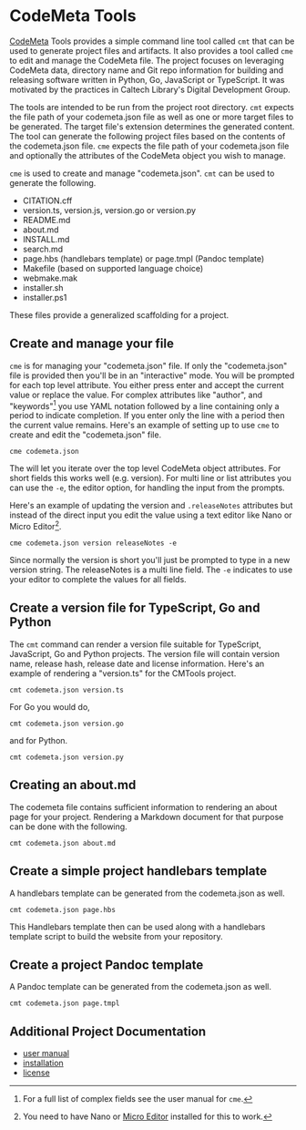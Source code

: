 
# CodeMeta Tools

[CodeMeta](https://codemeta.github.io) Tools provides a simple command line tool called `cmt` that can be used to generate project files and artifacts. It also provides a tool called `cme` to edit and manage the CodeMeta file. The project focuses on leveraging CodeMeta data, directory name and Git repo information for building and releasing software written in Python, Go, JavaScript or TypeScript. It was motivated by the practices in Caltech Library's Digital Development Group.

The tools are intended to be run from the project root directory. `cmt` expects the file path of your codemeta.json file as well as one or more target files to be generated. The target file's extension determines the generated content. The tool can generate the following project files based on the contents of the codemeta.json file. `cme` expects the file path of your codemeta.json file and optionally the attributes of the CodeMeta object you wish to manage.

`cme` is used to create and manage "codemeta.json". `cmt` can be used to generate the following.

- CITATION.cff
- version.ts, version.js, version.go or version.py
- README.md
- about.md
- INSTALL.md
- search.md
- page.hbs (handlebars template) or page.tmpl (Pandoc template)
- Makefile (based on supported language choice)
- webmake.mak
- installer.sh
- installer.ps1

These files provide a generalized scaffolding for a project.

## Create and manage your file

`cme` is for managing your "codemeta.json" file.  If only the "codemeta.json" file is provided then you'll be in an "interactive" mode. You will be prompted for each top level attribute. You either press enter and accept the current value or replace the value. For complex attributes like "author", and "keywords"[^1] you use YAML notation followed by a line containing only a period to indicate completion. If you enter only the line with a period then the current value remains. Here's an example of setting up to use `cme` to create and edit the "codemeta.json" file.

[^1]: For a full list of complex fields see the user manual for `cme`.

~~~shell
cme codemeta.json
~~~

The will let you iterate over the top level CodeMeta object attributes. For short fields this works well (e.g. version). For multi line or list attributes you can use the `-e`, the editor option, for handling the input from the prompts.

Here's an example of updating the version and `.releaseNotes` attributes but instead of the direct input you edit the value using a text editor like Nano or Micro Editor[^2].

[^2]: You need to have Nano or [Micro Editor](http://micro-editor.github.io) installed for this to work.

~~~shell
cme codemeta.json version releaseNotes -e
~~~

Since normally the version is short you'll just be prompted to type in a new version string. The releaseNotes is a multi line field. The `-e` indicates to use your editor to complete the values for all fields.

## Create a version file for TypeScript, Go and Python

The `cmt` command can render a version file suitable for TypeScript, JavaScript, Go and Python projects. The version file will contain version name, release hash, release date and license information. Here's an example of rendering a "version.ts" for the CMTools project.

~~~shell
cmt codemeta.json version.ts
~~~

For Go you would do,

~~~shell
cmt codemeta.json version.go
~~~

and for Python.

~~~shell
cmt codemeta.json version.py
~~~

## Creating an about.md

The codemeta file contains sufficient information to rendering an about page for your project. Rendering a Markdown document for that purpose can be done with the following.

~~~shell
cmt codemeta.json about.md
~~~

## Create a simple project handlebars template

A handlebars template can be generated from the codemeta.json as well.

~~~shell
cmt codemeta.json page.hbs
~~~

This Handlebars template then can be used along with a handlebars template script to build the website from your repository.

## Create a project Pandoc template

A Pandoc template can be generated from the codemeta.json as well.

~~~
cmt codemeta.json page.tmpl
~~~

## Additional Project Documentation

- [user manual](user_manual.md)
- [installation](INSTALL.md)
- [license](LICENSE)
